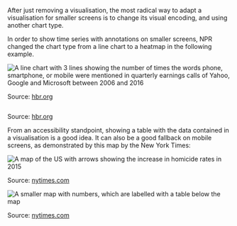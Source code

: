 After just removing a visualisation, the most radical way to adapt a visualisation for smaller screens is to change its visual encoding, and using another chart type.

In order to show time series with annotations on smaller screens, NPR changed the chart type from a line chart to a heatmap in the following example.

![A line chart with 3 lines showing the number of times the words phone, smartphone, or mobile were mentioned in quarterly earnings calls of Yahoo, Google and Microsoft between 2006 and 2016](Responsiveness%20and%20data%20visualisation%20for%20small%20sc%20bfcc7f2b3f63483d9213104e4137aec4/hbr-yahoo-desktop.png)

Source: [hbr.org](https://hbr.org/resources/html/infographics/2016/06/was-yahoo-late-to-mobile/index.html)

<p class='center'>
<img src='Responsiveness%20and%20data%20visualisation%20for%20small%20sc%20bfcc7f2b3f63483d9213104e4137aec4/hbr-yahoo-mobile.png' alt='' class='max-400' />
</p>

Source: [hbr.org](https://hbr.org/resources/html/infographics/2016/06/was-yahoo-late-to-mobile/index.html)

From an accessibility standpoint, showing a table with the data contained in a visualisation is a good idea. It can also be a good fallback on mobile screens, as demonstrated by this map by the New York Times:

![A map of the US with arrows showing the increase in homicide rates in 2015](Responsiveness%20and%20data%20visualisation%20for%20small%20sc%20bfcc7f2b3f63483d9213104e4137aec4/murder-rates-nyt-desktop.png)

Source: [nytimes.com](https://www.nytimes.com/interactive/2016/09/08/us/us-murder-rates.html)

<p class='center'>
<img src='Responsiveness%20and%20data%20visualisation%20for%20small%20sc%20bfcc7f2b3f63483d9213104e4137aec4/murder-rates-nyt-mobile.png' alt='A smaller map with numbers, which are labelled with a table below the map' class='max-400' />
</p>

Source: [nytimes.com](https://www.nytimes.com/interactive/2016/09/08/us/us-murder-rates.html)